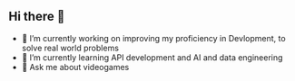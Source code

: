 ## Hi there 👋



- 🔭 I’m currently working on improving my proficiency in Devlopment, to solve real world problems
- 🌱 I’m currently learning API development and AI and data engineering
- 💬 Ask me about videogames
